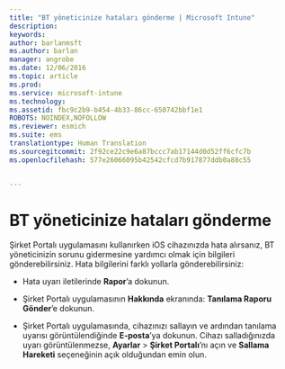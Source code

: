 ```yaml
---
title: "BT yöneticinize hataları gönderme | Microsoft Intune"
description: 
keywords: 
author: barlanmsft
ms.author: barlan
manager: angrobe
ms.date: 12/06/2016
ms.topic: article
ms.prod: 
ms.service: microsoft-intune
ms.technology: 
ms.assetid: fbc9c2b9-b454-4b33-86cc-650742bbf1e1
ROBOTS: NOINDEX,NOFOLLOW
ms.reviewer: esmich
ms.suite: ems
translationtype: Human Translation
ms.sourcegitcommit: 2f92ce22c9e6a87bccc7ab17144d0d52ff6cfc7b
ms.openlocfilehash: 577e26066095b42542cfcd7b917877ddb0a88c55


---
```



# <a name="send-errors-to-your-it-admin"></a>BT yöneticinize hataları gönderme

Şirket Portalı uygulamasını kullanırken iOS cihazınızda hata alırsanız, BT yöneticinizin sorunu gidermesine yardımcı olmak için bilgileri gönderebilirsiniz. Hata bilgilerini farklı yollarla gönderebilirsiniz:

-   Hata uyarı iletilerinde **Rapor**’a dokunun.

-   Şirket Portalı uygulamasının **Hakkında** ekranında: **Tanılama Raporu Gönder**’e dokunun.

-   Şirket Portalı uygulamasında, cihazınızı sallayın ve ardından tanılama uyarısı görüntülendiğinde **E-posta**’ya dokunun. Cihazı salladığınızda uyarı görüntülenmezse, **Ayarlar** &gt; **Şirket Portalı**’nı açın ve **Sallama Hareketi** seçeneğinin açık olduğundan emin olun.



<!--HONumber=Dec16_HO2-->



